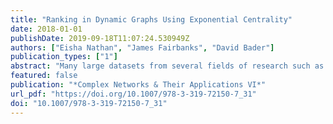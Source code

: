 ```yaml
---
title: "Ranking in Dynamic Graphs Using Exponential Centrality"
date: 2018-01-01
publishDate: 2019-09-18T11:07:24.530949Z
authors: ["Eisha Nathan", "James Fairbanks", "David Bader"]
publication_types: ["1"]
abstract: "Many large datasets from several fields of research such as biology or society can be represented as graphs. Additionally in many real applications, data is constantly being produced, leading to the notion of dynamic graphs. A heavily studied problem is identification of the most important vertices in a graph. This can be done using centrality measures, where a centrality metric computes a numerical value for each vertex in the graph. In this work we focus on centrality scores obtained from the computation of the matrix exponential. Specifically, we present a new dynamic algorithm for updating exponential centrality-based values of vertices in evolving graphs. We show that our method is faster than pure static recomputation, obtaining about 16$$backslashtimes $$×speedup in real-world networks while maintaining a high quality of recall of the top ranked vertices in graphs. Moreover, we do not see a deterioration of the quality of our algorithm over time as more data is inserted into the graph."
featured: false
publication: "*Complex Networks & Their Applications VI*"
url_pdf: "https://doi.org/10.1007/978-3-319-72150-7_31"
doi: "10.1007/978-3-319-72150-7_31"
---
```


